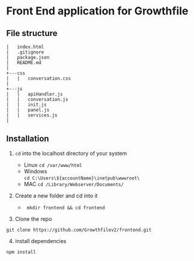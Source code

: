 # Front End application for Growthfile

## File structure
```
|   index.html
|   .gitignore
|   package.json
|   README.md
|
+---css
|   |   conversation.css
|
+---js
|   |   apiHandler.js
|   |   conversation.js
|   |   init.js
|   |   panel.js
|   |   services.js
|
```

## Installation

1. ```cd``` into the localhost directory of your system
    * Linux
    ``` cd /var/www/html ```
    * Windows   
    ``` cd C:\Users\${accountName}\inetpub\wwwroot\ ```
    * MAC
    ```cd /Library/Webserver/Documents/ ```

2. Create a new folder and cd into it 
    * ``` mkdir frontend && cd frontend```

3. Clone the repo
```
git clone https://github.com/Growthfilev2/frontend.git
```

4. install dependencies
```
npm install
```



